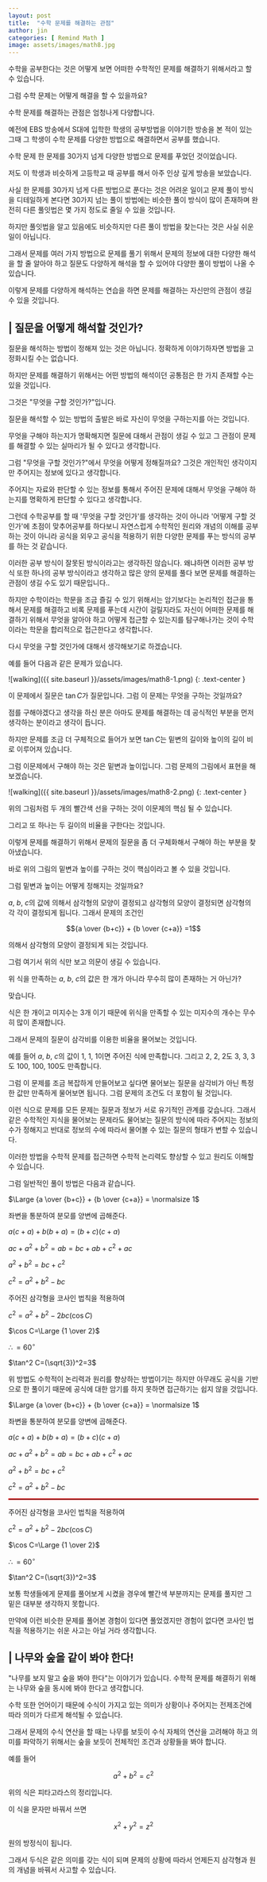 ```yaml
---
layout: post
title:  "수학 문제를 해결하는 관점"
author: jin
categories: [ Remind Math ]
image: assets/images/math8.jpg
---
```

수학을 공부한다는 것은 어떻게 보면 어떠한 수학적인 문제를 해결하기 위해서라고 할 수 있습니다.

그럼 수학 문제는 어떻게 해결을 할 수 있을까요?

수학 문제를 해결하는 관점은 엄청나게 다양합니다.

예전에 EBS 방송에서 S대에 입학한 학생의 공부방법을 이야기한 방송을 본 적이 있는 그때 그 학생이 수학 문제를 다양한 방법으로 해결하면서 공부를 했습니다.

수학 문제 한 문제를 30가지 넘게 다양한 방법으로 문제를 푸었던 것이었습니다.

저도 이 학생과 비슷하게 고등학교 때 공부를 해서 아주 인상 깊게 방송을 보았습니다.

사실 한 문제를 30가지 넘게 다른 방법으로 푼다는 것은 어려운 일이고 문제 풀이 방식을 디테일하게 본다면 30가지 넘는 풀이 방법에는 비슷한 풀이 방식이 많이 존재하며 완전히 다른 풀잇법은 몇 가지 정도로 줄일 수 있을 것입니다.

하지만 풀잇법을 알고 있음에도 비슷하지만 다른 풀이 방법을 찾는다는 것은 사실 쉬운 일이 아닙니다.

그래서 문제를 여러 가지 방법으로 문제를 풀기 위해서 문제의 정보에 대한 다양한 해석을 할 줄 알아야 하고 질문도 다양하게 해석을 할 수 있어야 다양한 풀이 방법이 나올 수 있습니다.

이렇게 문제를 다양하게 해석하는 연습을 하면 문제를 해결하는 자신만의 관점이 생길 수 있을 것입니다.



## | 질문을 어떻게 해석할 것인가?
질문을 해석하는 방법이 정해져 있는 것은 아닙니다. 정확하게 이야기하자면 방법을 고정화시킬 수는 없습니다.

하지만 문제를 해결하기 위해서는 어떤 방법의 해석이던 공통점은 한 가지 존재할 수는 있을 것입니다.

그것은 "무엇을 구할 것인가?"입니다.

질문을 해석할 수 있는 방법의 출발은 바로 자신이 무엇을 구하는지를 아는 것입니다.

무엇을 구해야 하는지가 명확해지면 질문에 대해서 관점이 생길 수 있고 그 관점이 문제를 해결할 수 있는 실마리가 될 수 있다고 생각합니다.

그럼 "무엇을 구할 것인가?"에서 무엇을 어떻게 정해질까요? 그것은 개인적인 생각이지만 주어지는 정보에 있다고 생각합니다.

주어지는 자료와 판단할 수 있는 정보를 통해서 주어진 문제에 대해서 무엇을 구해야 하는지를 명확하게 판단할 수 있다고 생각합니다.

그런데 수학공부를 할 때 '무엇을 구할 것인가'를 생각하는 것이 아니라 '어떻게 구할 것인가'에 초점이 맞추어공부를 하다보니 자연스럽게 수학적인 원리와 개념의 이해를 공부하는 것이 아니라 공식을 외우고 공식을 적용하기 위한 다양한 문제를 푸는 방식의 공부를 하는 것 같습니다.

이러한 공부 방식이 잘못된 방식이라고는 생각하진 않습니다. 왜냐하면 이러한 공부 방식 또한 하나의 공부 방식이라고 생각하고 많은 양의 문제를 풀다 보면 문제를 해결하는 관점이 생길 수도 있기 때문입니다..

하지만 수학이라는 학문을 조금 즐길 수 있기 위해서는 암기보다는 논리적인 접근을 통해서 문제를 해결하고 비록 문제를 푸는데 시간이 걸릴지라도 자신이 어떠한 문제를 해결하기 위해서 무엇을 알아야 하고 어떻게 접근할 수 있는지를 탐구해나가는 것이 수학이라는 학문을 합리적으로 접근한다고 생각합니다.



다시 무엇을 구할 것인가에 대해서 생각해보기로 하겠습니다.

예를 들어 다음과 같은 문제가 있습니다.

![walking]({{ site.baseurl }}/assets/images/math8-1.png)
{: .text-center }

이 문제에서 질문은 $\tan C$가 질문입니다. 그럼 이 문제는 무엇을 구하는 것일까요? 

점를 구해야겠다고 생각을 하신 분은 아마도 문제를 해결하는 데 공식적인 부분을 먼저 생각하는 분이라고 생각이 듭니다.

하지만 문제를 조금 더 구체적으로 들어가 보면 $\tan C$는 밑변의 길이와 높이의 길이 비로 이루어져 있습니다.

그럼 이문제에서 구해야 하는 것은 밑변과 높이입니다. 그럼 문제의 그림에서 표현을 해보겠습니다.

![walking]({{ site.baseurl }}/assets/images/math8-2.png)
{: .text-center }

위의 그림처럼 두 개의 빨간색 선을 구하는 것이 이문제의 핵심 될 수 있습니다.

그리고 또 하나는 두 길이의 비율을 구한다는 것입니다.

이렇게 문제를 해결하기 위해서 문제의 질문을 좀 더 구체화해서 구해야 하는 부분을 찾아냈습니다.

바로 위의 그림의 밑변과 높이를 구하는 것이 핵심이라고 볼 수 있을 것입니다.

그럼 밑변과 높이는 어떻게 정해지는 것일까요?

$a$, $b$, $c$의 값에 의해서 삼각형의 모양이 결정되고 삼각형의 모양이 결정되면 삼각형의 각 각이 결정되게 됩니다. 그래서 문제의 조건인 

$${a \over {b+c}} + {b \over {c+a}} =1$$

의해서 삼각형의 모양이 결정되게 되는 것입니다.

그럼 여기서 위의 식만 보고 의문이 생길 수 있습니다. 

위 식을 만족하는 $a$, $b$, $c$의 값은 한 개가 아니라 무수히 많이 존재하는 거 아닌가?

맞습니다. 

식은 한 개이고 미지수는 3개 이기 때문에 위식을 만족할 수 있는 미지수의 개수는 무수히 많이 존재합니다.

그래서 문제의 질문이 삼각비를 이용한 비율을 물어보는 것입니다.

예를 들어 $a$, $b$, $c$의 값이 1, 1, 1이면 주어진 식에 만족합니다. 그리고 2, 2, 2도 3, 3, 3도 100, 100, 100도 만족합니다.

그럼 이 문제를 조금 복잡하게 만들어보고 싶다면 물어보는 질문을 삼각비가 아닌 특정한 값만 만족하게 물어보면 됩니다. 그럼 문제의 조건도 더 포함이 될 것입니다.

이런 식으로 문제를 모든 문제는 질문과 정보가 서로 유기적인 관계를 갖습니다. 그래서 같은 수학적인 지식을 물어보는 문제라도 물어보는 질문의 방식에 따라 주어지는 정보의 수가 정해지고 반대로 정보의 수에 따라서 물어볼 수 있는 질문의 형태가 변할 수 있습니다.

이러한 방법을 수학적 문제를 접근하면 수학적 논리력도 향상할 수 있고 원리도 이해할 수 있습니다.

그럼 일반적인 풀이 방법은 다음과 같습니다.

$\Large {a \over {b+c}} + {b \over {c+a}} = \normalsize 1$

좌변을 통분하여 분모를 양변에 곱해준다.

$a(c+a)+b(b+a)=(b+c)(c+a)$

$ac+a^2+b^2=ab=bc+ab+c^2+ac$

$a^2+b^2=bc+c^2$

$c^2=a^2+b^2-bc$

주어진 삼각형을 코사인 법칙을 적용하여

$c^2=a^2+b^2-2bc(\cos C)$

$\cos C=\Large {1 \over 2}$

$\therefore =60^\circ$

$\tan^2 C=(\sqrt{3})^2=3$

위 방법도 수학적이 논리력과 원리를 향상하는 방법이기는 하지만 아무래도 공식을 기반으로 한 풀이기 때문에 공식에 대한 암기를 하지 못하면 접근하기는 쉽지 않을 것입니다.

$\Large {a \over {b+c}} + {b \over {c+a}} = \normalsize 1$

좌변을 통분하여 분모를 양변에 곱해준다.

$a(c+a)+b(b+a)=(b+c)(c+a)$

$ac+a^2+b^2=ab=bc+ab+c^2+ac$

$a^2+b^2=bc+c^2$

$c^2=a^2+b^2-bc$

<hr style="color:red;border: thin solid red; text-align: left">

주어진 삼각형을 코사인 법칙을 적용하여

$c^2=a^2+b^2-2bc(\cos C)$

$\cos C=\Large {1 \over 2}$

$\therefore =60^\circ$

$\tan^2 C=(\sqrt{3})^2=3$


보통 학생들에게 문제를 풀어보게 시켰을 경우에 빨간색 부분까지는 문제를 풀지만 그 밑은 대부분 생각하지 못합니다.

만약에 이런 비슷한 문제를 풀어본 경험이 있다면 풀었겠지만 경험이 없다면 코사인 법칙을 적용하기는 쉬운 사고는 아닐 거라 생각합니다.



## | 나무와 숲을 같이 봐야 한다!
"나무를 보지 말고 숲을 봐야 한다"는 이야기가 있습니다. 수학적 문제를 해결하기 위해는 나무와 숲을 동시에 봐야 한다고 생각합니다.

수학 또한 언어이기 때문에 수식이 가지고 있는 의미가 상황이나 주어지는 전제조건에 따라 의미가 다르게 해석될 수 있습니다.

그래서 문제의 수식 연산을 할 때는 나무를 보듯이 수식 자체의 연산을 고려해야 하고 의미를 파악하기 위해서는 숲을 보듯이 전체적인 조건과 상황들을 봐야 합니다.

예를 들어 

$$a^2+b^2=c^2$$

위의 식은 피타고라스의 정리입니다.

이 식을 문자만 바꿔서 쓰면

$$x^2+y^2=z^2$$

원의 방정식이 됩니다.

그래서 두식은 같은 의미를 갖는 식이 되며 문제의 상황에 따라서 언제든지 삼각형과 원의 개념을 바꿔서 사고할 수 있습니다.